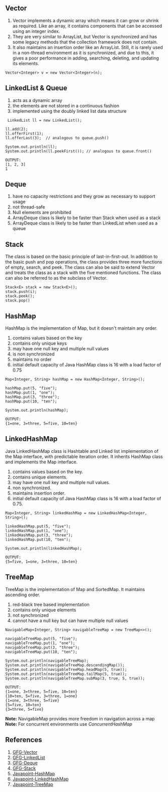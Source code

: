 ## Vector
1. Vector implements a dynamic array which means it can grow or shrink as required. Like an array, it contains components that can be accessed using an integer index.
2. They are very similar to ArrayList, but Vector is synchronized and has some legacy methods that the collection framework does not contain.
3. It also maintains an insertion order like an ArrayList. Still, it is rarely used in a non-thread environment as it is synchronized, and due to this, it gives a poor performance in adding, searching, deleting, and updating its elements.

```
Vector<Integer> v = new Vector<Integer>(n);
```

## LinkedList & Queue
1. acts as a dynamic array
2. the elements are not stored in a continuous fashion
3. implemented using the doubly linked list data structure

```
 LinkedList ll = new LinkedList();

ll.add(2);
ll.offerFirst(1);
ll.offerLast(3);  // analogous to queue.push()

System.out.println(ll);
System.out.println(ll.peekFirst()); // analogous to queue.front()
```
```
OUTPUT:
[1, 2, 3]
1
```

## Deque
1. have no capacity restrictions and they grow as necessary to support usage
2. not thread-safe 
3. Null elements are prohibited
4. ArrayDeque class is likely to be faster than Stack when used as a stack
5. ArrayDeque class is likely to be faster than LinkedList when used as a queue



## Stack
The class is based on the basic principle of last-in-first-out. In addition to the basic push and pop operations, the class provides three more functions of empty, search, and peek. The class can also be said to extend Vector and treats the class as a stack with the five mentioned functions. The class can also be referred to as the subclass of Vector.

```
Stack<E> stack = new Stack<E>();
stack.push(i);
stack.peek();
stack.pop()
```

## HashMap
HashMap is the implementation of Map, but it doesn't maintain any order.
1. contains values based on the key
2. contains only unique keys
3. may have one null key and multiple null values
4. is non synchronized
5. maintains no order
6. initial default capacity of Java HashMap class is 16 with a load factor of 0.75
```
Map<Integer, String> hashMap = new HashMap<Integer, String>();

hashMap.put(5, "five");
hashMap.put(1, "one");
hashMap.put(3, "three");
hashMap.put(10, "ten");

System.out.println(hashMap);
```
```
OUTPUT:
{1=one, 3=three, 5=five, 10=ten}
```

## LinkedHashMap
Java LinkedHashMap class is Hashtable and Linked list implementation of the Map interface, with predictable iteration order. It inherits HashMap class and implements the Map interface.
1. contains values based on the key.
2. contains unique elements.
3. may have one null key and multiple null values.
4. non synchronized.
5. maintains insertion order.
6. initial default capacity of Java HashMap class is 16 with a load factor of 0.75.

```
Map<Integer, String> linkedHashMap = new LinkedHashMap<Integer, String>();

linkedHashMap.put(5, "five");
linkedHashMap.put(1, "one");
linkedHashMap.put(3, "three");
linkedHashMap.put(10, "ten");

System.out.println(linkedHashMap);
```
```
OUTPUT:
{5=five, 1=one, 3=three, 10=ten}
```

## TreeMap
TreeMap is the implementation of Map and SortedMap. It maintains ascending order.
1. red-black tree based implementation
2. contains only unique elements
3. not synchronized
4. cannot have a null key but can have multiple null values

```
NavigableMap<Integer, String> navigableTreeMap = new TreeMap<>();

navigableTreeMap.put(5, "five");
navigableTreeMap.put(1, "one");
navigableTreeMap.put(3, "three");
navigableTreeMap.put(10, "ten");

System.out.println(navigableTreeMap);
System.out.println(navigableTreeMap.descendingMap());
System.out.println(navigableTreeMap.headMap(5, true));
System.out.println(navigableTreeMap.tailMap(5, true));
System.out.println(navigableTreeMap.subMap(3, true, 5, true));
```
```
OUTPUT:
{1=one, 3=three, 5=five, 10=ten}
{10=ten, 5=five, 3=three, 1=one}
{1=one, 3=three, 5=five}
{5=five, 10=ten}
{3=three, 5=five}
```
**Note:** NavigableMap provides more freedom in navigation across a map <br>
**Note:** For concurrent environments use *ConcurrentHashMap*

## References
1. [GFG-Vector](https://www.geeksforgeeks.org/java-util-vector-class-java/)
2. [GFG-LinkedList](https://www.geeksforgeeks.org/linked-list-in-java/)
3. [GFG-Deque](https://www.geeksforgeeks.org/arraydeque-in-java/)
4. [GFG-Stack](https://www.geeksforgeeks.org/stack-class-in-java/)
5. [Javapoint-HashMap](https://www.javatpoint.com/java-hashmap)
6. [Javapoint-LinkedHashMap](https://www.javatpoint.com/java-linkedhashmap)
7. [Javapoint-TreeMap](https://www.javatpoint.com/java-treemap)
